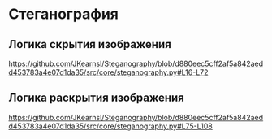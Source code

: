 # Стеганография


## Логика скрытия изображения
https://github.com/JKearnsl/Steganography/blob/d880eec5cff2af5a842aedd453783a4e07d1da35/src/core/steganography.py#L16-L72

## Логика раскрытия изображения
https://github.com/JKearnsl/Steganography/blob/d880eec5cff2af5a842aedd453783a4e07d1da35/src/core/steganography.py#L75-L108
